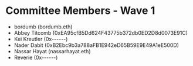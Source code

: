 # Committee Members - Wave 1

* bordumb (bordumb.eth)
* Abbey Titcomb (0xEA95cfB5Dd624F43775b372db0ED2D8d0073E91C)
* Kei Kreutler (0x------)
* Nader Dabit (0xB2Ebc9b3a788aFB1E942eD65B59E9E49A1eE500D)
* Nassar Hayat (nassarhayat.eth)
* Reverie (0x------)
